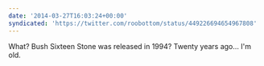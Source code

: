 ```yaml
---
date: '2014-03-27T16:03:24+00:00'
syndicated: 'https://twitter.com/roobottom/status/449226694654967808'
---
```

What? Bush Sixteen Stone was released in 1994? Twenty years ago… I'm old.
